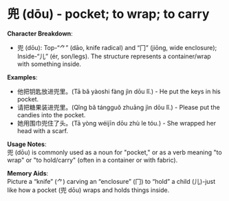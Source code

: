# **兜 (dōu) - pocket; to wrap; to carry**

**Character Breakdown**:  
- 兜 (dōu): Top-“⺈” (dāo, knife radical) and “冂” (jiōng, wide enclosure); Inside-“儿” (ér, son/legs). The structure represents a container/wrap with something inside.

**Examples**:  
- 他把钥匙放进兜里。(Tā bǎ yàoshi fàng jìn dōu lǐ.) - He put the keys in his pocket.  
- 请把糖果装进兜里。(Qǐng bǎ tángguǒ zhuāng jìn dōu lǐ.) - Please put the candies into the pocket.  
- 她用围巾兜住了头。(Tā yòng wéijīn dōu zhù le tóu.) - She wrapped her head with a scarf.

**Usage Notes**:  
兜 (dōu) is commonly used as a noun for "pocket," or as a verb meaning "to wrap" or "to hold/carry" (often in a container or with fabric).

**Memory Aids**:  
Picture a “knife” (⺈) carving an “enclosure” (冂) to “hold” a child (儿)-just like how a pocket (兜 dōu) wraps and holds things inside.